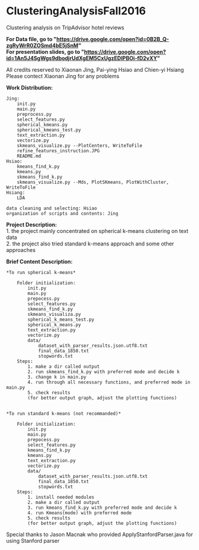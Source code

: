 # ClusteringAnalysisFall2016
Clustering analysis on TripAdvisor hotel reviews  

**For Data file, go to "https://drive.google.com/open?id=0B2B_Q-zgRyWrR0ZOSmd4bE5jSnM"**  
**For presentation slides, go to "https://drive.google.com/open?id=1An5J4SgWgs9dbodjrUdXgEM5CxUgzEDIPBOi-fD2vXY"**  

All credits reserved to Xiaonan Jing, Pai-ying Hsiao and Chien-yi Hsiang  
Please contect Xiaonan Jing for any problems  

**Work Distribution:** 
	
	Jing:  
		init.py  
		main.py  
		preprocess.py  
		select_features.py  
		spherical_kmeans.py  
		spherical_kmeans_test.py  
		text_extraction.py  
		vectorize.py  
		skmeans_visualize.py --PlotCenters, WriteToFile  
		refine_features_instruction.JPG  
		README.md  
	Hsiao:  
		kmeans_find_k.py  
		kmeans.py  
		skmeans_find_k.py  
		skmeans_visualize.py --Mds, PlotSKmeans, PlotWithCluster, WriteToFile  
	Hsiang:  
		LDA  

	data cleaning and selecting: Hsiao  
	organization of scripts and contents: Jing  


**Project Description:**  
	1. the project mainly concentrated on spherical k-means clustering on text data  
	2. the project also tried standard k-means approach and some other approaches  


**Brief Content Description:**  

	*To run spherical k-means*  
	
		Folder initialization:  
			init.py  
			main.py  
			prepocess.py  
			select_features.py  
			skmeans_find_k.py  
			skmeans_visualiza.py  
			spherical_k_means_test.py  
			spherical_k_means.py  
			text_extraction.py  
			vectorize.py  
			data/  
				dataset_with_parser_results.json.utf8.txt  
				final_data_1850.txt  
				stopwords.txt  
		Steps:  
			1. make a dir called output  
			2. run skmeans_find_k.py with preferred mode and decide k  
			3. change k in main.py  
			4. run through all necessary functions, and preferred mode in main.py  
			5. check results  
			(for better output graph, adjust the plotting functions)  


	*To run standard k-means (not recommanded)*  
	
		Folder initialization:  
			init.py  
			main.py  
			prepocess.py  
			select_features.py  
			kmeans_find_k.py  
			kmeans.py  
			text_extraction.py  
			vectorize.py  
			data/  
				dataset_with_parser_results.json.utf8.txt  
				final_data_1850.txt  
				stopwords.txt  
		Steps:  
			1. install needed modules  
			2. make a dir called output  
			3. run kmeans_find_k.py with preferred mode and decide k  
			4. run Kmeans(mode) with preferred mode  
			5. check results  
			(for better output graph, adjust the plotting functions)  


Special thanks to Jason Macnak who provided ApplyStanfordParser.java for using Stanford parser  
